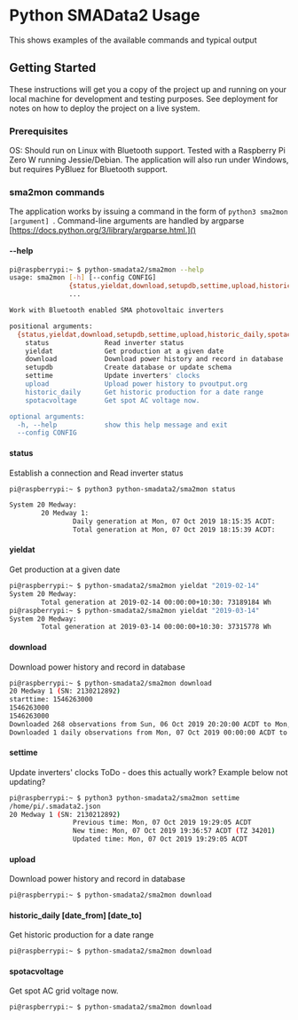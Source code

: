 # Python SMAData2 Usage

This shows examples of the available commands and typical output

## Getting Started

These instructions will get you a copy of the project up and running on your local machine for development and testing purposes. See deployment for notes on how to deploy the project on a live system.

### Prerequisites

<!-- What things you need to install the software and how to install them.-->

OS: Should run on Linux with Bluetooth support.  Tested with a Raspberry Pi Zero W running Jessie/Debian.  The application will also run under Windows, but requires PyBluez for Bluetooth support.


### sma2mon commands

The application works by issuing a command in the form of ``python3 sma2mon [argument] ``.  Command-line arguments are handled by argparse [https://docs.python.org/3/library/argparse.html.]()

#### --help

```sh
pi@raspberrypi:~ $ python-smadata2/sma2mon --help
usage: sma2mon [-h] [--config CONFIG]
               {status,yieldat,download,setupdb,settime,upload,historic_daily,spotacvoltage}
               ...

Work with Bluetooth enabled SMA photovoltaic inverters

positional arguments:
  {status,yieldat,download,setupdb,settime,upload,historic_daily,spotacvoltage}
    status              Read inverter status
    yieldat             Get production at a given date
    download            Download power history and record in database
    setupdb             Create database or update schema
    settime             Update inverters' clocks
    upload              Upload power history to pvoutput.org
    historic_daily      Get historic production for a date range
    spotacvoltage       Get spot AC voltage now.

optional arguments:
  -h, --help            show this help message and exit
  --config CONFIG
```
#### status
Establish a connection and Read inverter status
```sh
pi@raspberrypi:~ $ python3 python-smadata2/sma2mon status

System 20 Medway:
        20 Medway 1:
                Daily generation at Mon, 07 Oct 2019 18:15:35 ACDT:     17276 Wh
                Total generation at Mon, 07 Oct 2019 18:15:39 ACDT:     40111820 Wh
```
#### yieldat
Get production at a given date
```sh
pi@raspberrypi:~ $ python-smadata2/sma2mon yieldat "2019-02-14"
System 20 Medway:
        Total generation at 2019-02-14 00:00:00+10:30: 73189184 Wh
pi@raspberrypi:~ $ python-smadata2/sma2mon yieldat "2019-03-14"
System 20 Medway:
        Total generation at 2019-03-14 00:00:00+10:30: 37315778 Wh

```
#### download
Download power history and record in database
```sh
pi@raspberrypi:~ $ python-smadata2/sma2mon download
20 Medway 1 (SN: 2130212892)
starttime: 1546263000
1546263000
1546263000
Downloaded 268 observations from Sun, 06 Oct 2019 20:20:00 ACDT to Mon, 07 Oct 2019 18:35:00 ACDT
Downloaded 1 daily observations from Mon, 07 Oct 2019 00:00:00 ACDT to Mon, 07 Oct 2019 00:00:00 ACDT
```

#### settime
Update inverters' clocks
ToDo - does this actually work?  Example below not updating?

```sh
pi@raspberrypi:~ $ python3 python-smadata2/sma2mon settime
/home/pi/.smadata2.json
20 Medway 1 (SN: 2130212892)
                Previous time: Mon, 07 Oct 2019 19:29:05 ACDT
                New time: Mon, 07 Oct 2019 19:36:57 ACDT (TZ 34201)
                Updated time: Mon, 07 Oct 2019 19:29:05 ACDT
```

#### upload
Download power history and record in database
```sh
pi@raspberrypi:~ $ python-smadata2/sma2mon download
```

#### historic_daily [date_from] [date_to]
Get historic production for a date range
```sh
pi@raspberrypi:~ $ python-smadata2/sma2mon download
```

#### spotacvoltage
Get spot AC grid voltage now.
```sh
pi@raspberrypi:~ $ python-smadata2/sma2mon download
```
